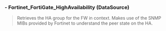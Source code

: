 ### - Fortinet_FortiGate_HighAvailability (DataSource)

> Retrieves the HA group for the FW in context. Makes use of the SNMP MIBs provided by Fortinet to understand the peer state on the HA.
